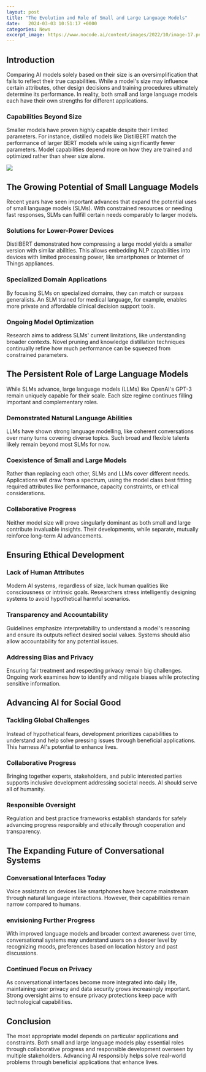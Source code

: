 ```yaml
---
layout: post
title: "The Evolution and Role of Small and Large Language Models"
date:   2024-03-03 10:51:17 +0000
categories: News
excerpt_image: https://www.nocode.ai/content/images/2022/10/image-17.png
---
```

## Introduction
Comparing AI models solely based on their size is an oversimplification that fails to reflect their true capabilities. While a model's size may influence certain attributes, other design decisions and training procedures ultimately determine its performance. In reality, both small and large language models each have their own strengths for different applications.
### Capabilities Beyond Size 
Smaller models have proven highly capable despite their limited parameters. For instance, distilled models like DistilBERT match the performance of larger BERT models while using significantly fewer parameters. Model capabilities depend more on how they are trained and optimized rather than sheer size alone.

![](https://www.nocode.ai/content/images/2022/10/image-17.png)
## The Growing Potential of Small Language Models
Recent years have seen important advances that expand the potential uses of small language models (SLMs). With constrained resources or needing fast responses, SLMs can fulfill certain needs comparably to larger models.
### Solutions for Lower-Power Devices
DistilBERT demonstrated how compressing a large model yields a smaller version with similar abilities. This allows embedding NLP capabilities into devices with limited processing power, like smartphones or Internet of Things appliances. 
### Specialized Domain Applications  
By focusing SLMs on specialized domains, they can match or surpass generalists. An SLM trained for medical language, for example, enables more private and affordable clinical decision support tools.
### Ongoing Model Optimization
Research aims to address SLMs' current limitations, like understanding broader contexts. Novel pruning and knowledge distillation techniques continually refine how much performance can be squeezed from constrained parameters.
## The Persistent Role of Large Language Models
While SLMs advance, large language models (LLMs) like OpenAI's GPT-3 remain uniquely capable for their scale. Each size regime continues filling important and complementary roles.
### Demonstrated Natural Language Abilities  
LLMs have shown strong language modelling, like coherent conversations over many turns covering diverse topics. Such broad and flexible talents likely remain beyond most SLMs for now.
### Coexistence of Small and Large Models
Rather than replacing each other, SLMs and LLMs cover different needs. Applications will draw from a spectrum, using the model class best fitting required attributes like performance, capacity constraints, or ethical considerations. 
### Collaborative Progress
Neither model size will prove singularly dominant as both small and large contribute invaluable insights. Their developments, while separate, mutually reinforce long-term AI advancements.
## Ensuring Ethical Development
### Lack of Human Attributes  
Modern AI systems, regardless of size, lack human qualities like consciousness or intrinsic goals. Researchers stress intelligently designing systems to avoid hypothetical harmful scenarios.
### Transparency and Accountability
Guidelines emphasize interpretability to understand a model's reasoning and ensure its outputs reflect desired social values. Systems should also allow accountability for any potential issues.
### Addressing Bias and Privacy  
Ensuring fair treatment and respecting privacy remain big challenges. Ongoing work examines how to identify and mitigate biases while protecting sensitive information.
## Advancing AI for Social Good
### Tackling Global Challenges
Instead of hypothetical fears, development prioritizes capabilities to understand and help solve pressing issues through beneficial applications. This harness AI's potential to enhance lives. 
### Collaborative Progress
Bringing together experts, stakeholders, and public interested parties supports inclusive development addressing societal needs. AI should serve all of humanity.
### Responsible Oversight
Regulation and best practice frameworks establish standards for safely advancing progress responsibly and ethically through cooperation and transparency.
## The Expanding Future of Conversational Systems
### Conversational Interfaces Today
Voice assistants on devices like smartphones have become mainstream through natural language interactions. However, their capabilities remain narrow compared to humans. 
### envisioning Further Progress  
With improved language models and broader context awareness over time, conversational systems may understand users on a deeper level by recognizing moods, preferences based on location history and past discussions.
### Continued Focus on Privacy
As conversational interfaces become more integrated into daily life, maintaining user privacy and data security grows increasingly important. Strong oversight aims to ensure privacy protections keep pace with technological capabilities. 
## Conclusion
The most appropriate model depends on particular applications and constraints. Both small and large language models play essential roles through collaborative progress and responsible development overseen by multiple stakeholders. Advancing AI responsibly helps solve real-world problems through beneficial applications that enhance lives.